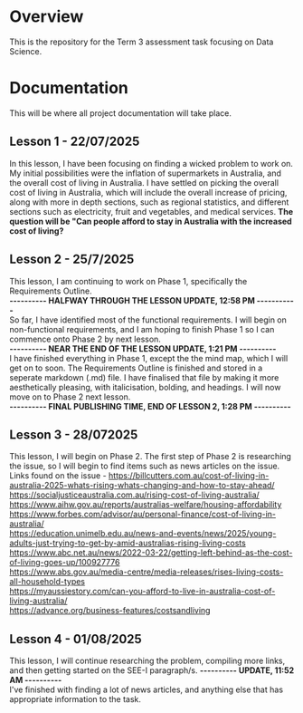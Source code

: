 # Overview
This is the repository for the Term 3 assessment task focusing on Data Science.

# Documentation
This will be where all project documentation will take place.

## Lesson 1 - 22/07/2025
In this lesson, I have been focusing on finding a wicked problem to work on. My initial possibilities were the inflation of supermarkets in Australia, and the overall cost of living in Australia. I have settled on picking the overall cost of living in Australia, which will include the overall increase of pricing, along with more in depth sections, such as regional statistics, and different sections such as electricity, fruit and vegetables, and medical services.
**The question will be "Can people afford to stay in Australia with the increased cost of living?**

## Lesson 2 - 25/7/2025
This lesson, I am continuing to work on Phase 1, specifically the Requirements Outline.                                                                                                     
**---------- HALFWAY THROUGH THE LESSON UPDATE, 12:58 PM -----------**                                                                                                                                    
So far, I have identified most of the functional requirements. I will begin on non-functional requirements, and I am hoping to finish Phase 1 so I can commence onto Phase 2 by next lesson.                                                                                                          
**----------  NEAR THE END OF THE LESSON UPDATE, 1:21 PM ----------**                                                                                    
I have finished everything in Phase 1, except the the mind map, which I will get on to soon. The Requirements Outline is finished and stored in a seperate markdown (.md) file. I have finalised that file by making it more aesthetically pleasing, with italicisation, bolding, and headings. I will now move on to Phase 2 next lesson.                                                                                                           
**---------- FINAL PUBLISHING TIME, END OF LESSON 2, 1:28 PM ----------**

## Lesson 3 - 28/072025
This lesson, I will begin on Phase 2. The first step of Phase 2 is researching the issue, so I will begin to find items such as news articles on the issue. Links found on the issue - 
https://billcutters.com.au/cost-of-living-in-australia-2025-whats-rising-whats-changing-and-how-to-stay-ahead/                                                                                                                                                                  
https://socialjusticeaustralia.com.au/rising-cost-of-living-australia/                                                                                                                                                                                                          
https://www.aihw.gov.au/reports/australias-welfare/housing-affordability                                                                                                                                                                                                        
https://www.forbes.com/advisor/au/personal-finance/cost-of-living-in-australia/                                                                                                                                                                                                 
https://education.unimelb.edu.au/news-and-events/news/2025/young-adults-just-trying-to-get-by-amid-australias-rising-living-costs                                                                                                                                               
https://www.abc.net.au/news/2022-03-22/getting-left-behind-as-the-cost-of-living-goes-up/100927776                                                                                                                                                                              
https://www.abs.gov.au/media-centre/media-releases/rises-living-costs-all-household-types                                                                                                                                                                                       
https://myaussiestory.com/can-you-afford-to-live-in-australia-cost-of-living-australia/                                                                                                                                                                                         
https://advance.org/business-features/costsandliving                                                                                                                                                                                                                            

## Lesson 4 - 01/08/2025
This lesson, I will continue researching the problem, compiling more links, and then getting started on the SEE-I paragraph/s.
**---------- UPDATE, 11:52 AM ----------**                                                                                                                                                                                                                                    
I've finished with finding a lot of news articles, and anything else that has appropriate information to the task.

